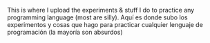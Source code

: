 This is where I upload the experiments & stuff I do to practice any programming language (most are silly).
Aquí es donde subo los experimentos y cosas que hago para practicar cualquier lenguaje de programación (la mayoría son absurdos)
